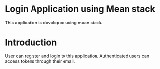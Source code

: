 # Login Application using Mean stack
This application is developed using mean stack.

# Introduction

User can register and login to this application. Authenticated users can access tokens through their email.

